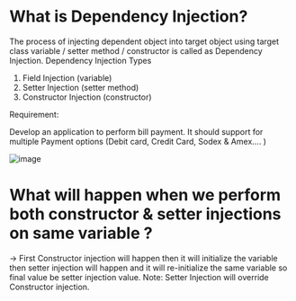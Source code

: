 What is Dependency Injection?
=============================
The process of injecting dependent object into target object using target class variable  / setter method / constructor is called as Dependency Injection.
Dependency Injection Types

1) Field Injection (variable)
2) Setter Injection (setter method)
3) Constructor Injection (constructor)
   
Requirement:

Develop an application to perform bill payment. It should support for multiple Payment options (Debit card, Credit Card, Sodex & Amex.... )


![image](https://github.com/user-attachments/assets/a65b515f-b6a2-4d0f-8022-a1b5aca9652d)

What will happen when we perform both constructor & setter injections on same variable ?
========================================================================================

-> First Constructor injection will happen then it will initialize the variable then setter injection will happen and it will re-initialize the same variable so final value be setter injection value.
Note: Setter Injection will override Constructor injection.


